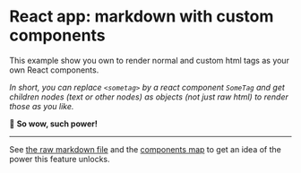 # React app: markdown with custom components

This example show you own to render normal and custom html tags as your own React components.

_In short, you can replace `<sometag>` by a react component `SomeTag` and get children nodes (text or other nodes) as objects (not just raw html) to render those as you like._

🚀 **So wow, such power!**

---

See [the raw markdown file](https://raw.githubusercontent.com/phenomic/phenomic/master/examples/react-app-markdown-with-custom-components/content/index.md)
and the [components map](https://github.com/phenomic/phenomic/blob/master/examples/react-app-markdown-with-custom-components/App.js) to get an idea of the power this feature unlocks.
